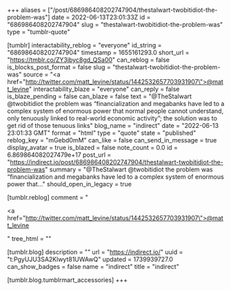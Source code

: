 +++
aliases = ["/post/686986408202747904/thestalwart-twobitidiot-the-problem-was"]
date = 2022-06-13T23:01:33Z
id = "686986408202747904"
slug = "thestalwart-twobitidiot-the-problem-was"
type = "tumblr-quote"

[tumblr]
interactability_reblog = "everyone"
id_string = "686986408202747904"
timestamp = 1655161293.0
short_url = "https://tmblr.co/ZY3jbyc8gd_QSa00"
can_reblog = false
is_blocks_post_format = false
slug = "thestalwart-twobitidiot-the-problem-was"
source = "<a href=\"http://twitter.com/matt_levine/status/1442532657703931907\">@matt_levine</a>"
interactability_blaze = "everyone"
can_reply = false
is_blaze_pending = false
can_blaze = false
text = "@TheStalwart @twobitidiot the problem was &ldquo;financialization and megabanks have led to a complex system of enormous power that normal people cannot understand, only tenuously linked to real-world economic activity&rdquo;; the solution was to get rid of those tenuous links"
blog_name = "indirect"
date = "2022-06-13 23:01:33 GMT"
format = "html"
type = "quote"
state = "published"
reblog_key = "mGebd0mM"
can_like = false
can_send_in_message = true
display_avatar = true
is_blazed = false
note_count = 0.0
id = 6.869864082027479e+17
post_url = "https://indirect.io/post/686986408202747904/thestalwart-twobitidiot-the-problem-was"
summary = "@TheStalwart @twobitidiot the problem was “financialization and megabanks have led to a complex system of enormous power that..."
should_open_in_legacy = true

[tumblr.reblog]
comment = "<p><a href=\"http://twitter.com/matt_levine/status/1442532657703931907\">@matt_levine</a></p>"
tree_html = ""

[tumblr.blog]
description = ""
url = "https://indirect.io/"
uuid = "t:PgyUJU3SA2Klwyt81UWAwQ"
updated = 1739939727.0
can_show_badges = false
name = "indirect"
title = "indirect"

[tumblr.blog.tumblrmart_accessories]
+++
